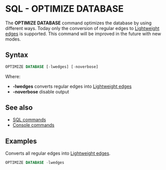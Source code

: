 # SQL - OPTIMIZE DATABASE

The **OPTIMIZE DATABASE** command optimizes the database by using different ways. Today only the conversion of regular edges to [Lightweight edges](Lightweight-Edges.md) is supported. This command will be improved in the future with new modes.

## Syntax

```sql
OPTIMIZE DATABASE [-lwedges] [-noverbose]
```

Where:
- **-lwedges** converts regular edges into [Lightweight edges](Lightweight-Edges.md)
- **-noverbose** disable output

## See also
- [SQL commands](SQL.md)
- [Console commands](Console-Commands.md)

## Examples

Converts all regular edges into [Lightweight edges](Lightweight-Edges.md). 
```sql
OPTIMIZE DATABASE -lwedges
```
